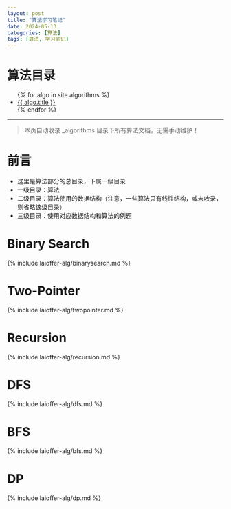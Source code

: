 ```yaml
---
layout: post
title: "算法学习笔记"
date: 2024-05-13
categories: [算法]
tags: [算法, 学习笔记]
---
```


# 算法目录

<ul>
{% for algo in site.algorithms %}
  <li><a href="{{ algo.url }}">{{ algo.title }}</a></li>
{% endfor %}
</ul>

---

> 本页自动收录 \_algorithms 目录下所有算法文档，无需手动维护！

# 前言

- 这里是算法部分的总目录，下属一级目录
- 一级目录：算法
- 二级目录：算法使用的数据结构（注意，一些算法只有线性结构，或未收录，则省略该级目录）
- 三级目录：使用对应数据结构和算法的例题

# Binary Search

{% include laioffer-alg/binarysearch.md %}

# Two-Pointer

{% include laioffer-alg/twopointer.md %}

# Recursion

{% include laioffer-alg/recursion.md %}

# DFS

{% include laioffer-alg/dfs.md %}

# BFS

{% include laioffer-alg/bfs.md %}

# DP

{% include laioffer-alg/dp.md %}
